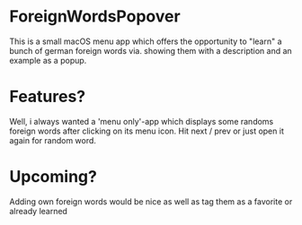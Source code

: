 # ForeignWordsPopover
This is a small macOS menu app which offers the opportunity to "learn" a bunch of german foreign words via. showing them with a description and an example as a popup.

# Features?

Well, i always wanted a 'menu only'-app which displays some randoms foreign words after clicking on its menu icon. Hit next / prev or just open it again for random word.

# Upcoming?

Adding own foreign words would be nice
as well as tag them as a favorite or already learned
